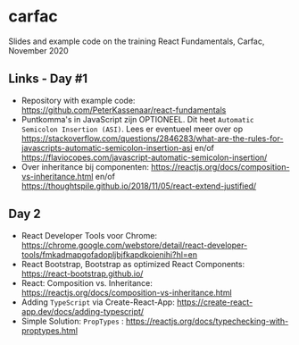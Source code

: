 # carfac
Slides and example code on the training React Fundamentals, Carfac, November 2020

## Links - Day #1
- Repository with example code: https://github.com/PeterKassenaar/react-fundamentals
- Puntkomma's in JavaScript zijn OPTIONEEL. Dit heet `Automatic Semicolon Insertion (ASI)`. Lees er eventueel meer over op 
https://stackoverflow.com/questions/2846283/what-are-the-rules-for-javascripts-automatic-semicolon-insertion-asi en/of https://flaviocopes.com/javascript-automatic-semicolon-insertion/
- Over inheritance bij componenten: https://reactjs.org/docs/composition-vs-inheritance.html en/of https://thoughtspile.github.io/2018/11/05/react-extend-justified/

## Day 2
- React Developer Tools voor Chrome: https://chrome.google.com/webstore/detail/react-developer-tools/fmkadmapgofadopljbjfkapdkoienihi?hl=en
- React Bootstrap, Bootstrap as optimized React Components: https://react-bootstrap.github.io/
- React: Composition vs. Inheritance: https://reactjs.org/docs/composition-vs-inheritance.html
- Adding `TypeScript` via Create-React-App: https://create-react-app.dev/docs/adding-typescript/
- Simple Solution: `PropTypes` : https://reactjs.org/docs/typechecking-with-proptypes.html


